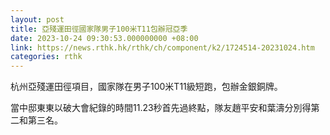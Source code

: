 ```yaml
---
layout: post
title: 亞殘運田徑國家隊男子100米T11包辦冠亞季
date: 2023-10-24 09:30:53.000000000 +08:00
link: https://news.rthk.hk/rthk/ch/component/k2/1724514-20231024.htm
categories: rthk
---
```


杭州亞殘運田徑項目，國家隊在男子100米T11級短跑，包辦金銀銅牌。

當中邸東東以破大會紀錄的時間11.23秒首先過終點，隊友趙平安和葉濤分別得第二和第三名。
